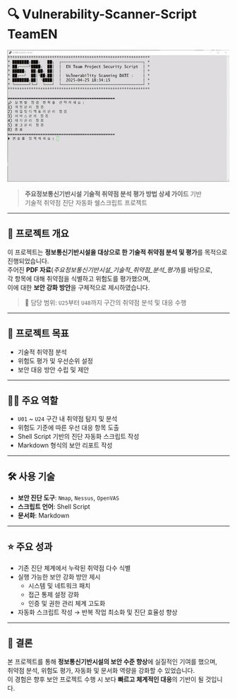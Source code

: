 

# 🔍 Vulnerability-Scanner-Script TeamEN

![shell-script](port-shellscript.gif)

> **주요정보통신기반시설 기술적 취약점 분석 평가 방법 상세 가이드** 기반  
> 기술적 취약점 진단 자동화 쉘스크립트 프로젝트  

---

## 📌 프로젝트 개요  
이 프로젝트는 **정보통신기반시설을 대상으로 한 기술적 취약점 분석 및 평가**를 목적으로 진행되었습니다.  
주어진 **PDF 자료**(*주요정보통신기반시설_기술적_취약점_분석_평가*)를 바탕으로,  
각 항목에 대해 취약점을 식별하고 위험도를 평가했으며,  
이에 대한 **보안 강화 방안**을 구체적으로 제시하였습니다.  

> 📂 담당 범위: `U25`부터 `U48`까지 구간의 취약점 분석 및 대응 수행  

---

## 🎯 프로젝트 목표  
- 기술적 취약점 분석  
- 위험도 평가 및 우선순위 설정  
- 보안 대응 방안 수립 및 제안  

---

## 🧑‍💻 주요 역할  
- `U01` ~ `U24` 구간 내 취약점 탐지 및 분석  
- 위험도 기준에 따른 우선 대응 항목 도출  
- Shell Script 기반의 진단 자동화 스크립트 작성  
- Markdown 형식의 보안 리포트 작성  

---

## 🛠️ 사용 기술  
- **보안 진단 도구**: `Nmap`, `Nessus`, `OpenVAS`  
- **스크립트 언어**: Shell Script  
- **문서화**: Markdown  

---

## ⭐ 주요 성과  
- 기존 진단 체계에서 누락된 취약점 다수 식별  
- 실행 가능한 보안 강화 방안 제시  
  - 시스템 및 네트워크 패치  
  - 접근 통제 설정 강화  
  - 인증 및 권한 관리 체계 고도화  
- 자동화 스크립트 작성 → 반복 작업 최소화 및 진단 효율성 향상  

---

## 🧠 결론  
본 프로젝트를 통해 **정보통신기반시설의 보안 수준 향상**에 실질적인 기여를 했으며,  
취약점 분석, 위험도 평가, 자동화 및 문서화 역량을 강화할 수 있었습니다.  
이 경험은 향후 보안 프로젝트 수행 시 보다 **빠르고 체계적인 대응**의 기반이 될 것입니다.
